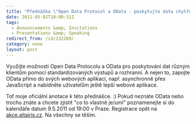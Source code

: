 ```yaml
---
title: "Přednáška \"Open Data Protocol a OData - poskytujte data chytře a standardizovaně\""
date: 2011-05-02T10:00:31Z
tags:
  - Announcements &amp; Invitations
  - Presentations &amp; Speaking
redirect_from: /id/232269/
category: none
layout: post
---
```

Využijte možnosti Open Data Protocolu a OData pro poskytování dat různým klientům pomocí standardizovaných výstupů a rozhranní. A nejen to, zapojte OData přímo do svých webových aplikací, např. asynchronně přes JavaScript a nabídněte uživatelům ještě lepší webové aplikace.

Toť moje oficiální anotace k této přednášce. :) Pokud neznáte OData nebo trochu znáte a chcete zjistit "co to vlastně je/umí" poznamenejte si do kalendáře datum 9.5.2011 od 19:00 v Praze. Registrace opět na [akce.altairis.cz][1]. Na všechny se těším.

[1]: http://akce.altairis.cz/Events/415.aspx